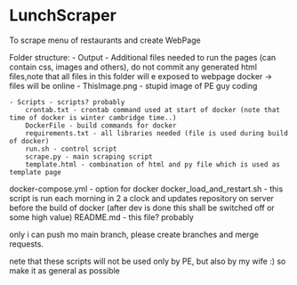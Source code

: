 # LunchScraper
To scrape menu of restaurants and create WebPage


Folder structure: 
    - Output - Additional files needed to run the pages (can contain css, images and others), do not commit any generated html files,note that all files in this folder will e exposed to webpage docker -> files will be online
        - ThisImage.png - stupid image of PE guy coding
        
    - Scripts - scripts? probably
        crontab.txt - crontab command used at start of docker (note that time of docker is winter cambridge time..)
        DockerFile - build commands for docker
        requirements.txt - all libraries needed (file is used during build of docker) 
        run.sh - control script
        scrape.py - main scraping script
        template.html - combination of html and py file which is used as template page
docker-compose.yml - option for docker 
docker_load_and_restart.sh - this script is run each morning in 2 a clock and updates repository on server before the build of docker (after dev is done this shall be switched off or some high value)
README.md -  this file? probably



only i can push mo main branch, please create branches  and merge requests.

nete that these scripts will not be used only by PE, but also by my wife :) so make it as general as possible